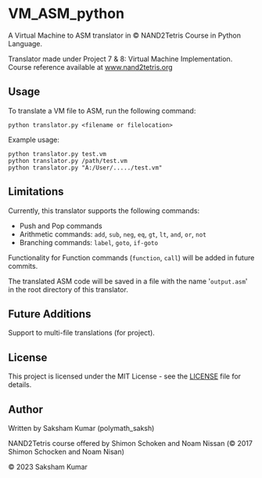 # VM_ASM_python

A Virtual Machine to ASM translator in © NAND2Tetris Course in Python Language.

Translator made under Project 7 & 8: Virtual Machine Implementation.
Course reference available at www.nand2tetris.org


## Usage

To translate a VM file to ASM, run the following command:

```
python translator.py <filename or filelocation>
```

Example usage:

```
python translator.py test.vm
python translator.py /path/test.vm
python translator.py "A:/User/...../test.vm"
```
## Limitations

Currently, this translator supports the following commands:
- Push and Pop commands
- Arithmetic commands: `add`, `sub`, `neg`, `eq`, `gt`, `lt`, `and`, `or`, `not`
- Branching commands: `label`, `goto`, `if-goto`

Functionality for Function commands (`function`, `call`) will be added in future commits.

The translated ASM code will be saved in a file with the name '`output.asm`' in the root directory of this translator.

## Future Additions

Support to multi-file translations (for project).

## License

This project is licensed under the MIT License - see the [LICENSE](LICENSE) file for details.

## Author

Written by Saksham Kumar (polymath_saksh)

NAND2Tetris course offered by Shimon Schoken and Noam Nissan 
(© 2017 Shimon Schocken and Noam Nisan)

© 2023 Saksham Kumar
